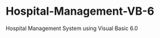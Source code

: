Hospital-Management-VB-6
========================

Hospital Management System using Visual Basic 6.0